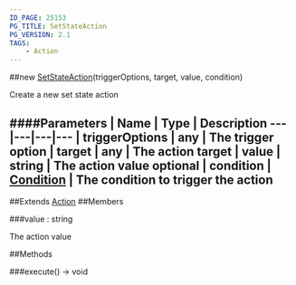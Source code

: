 ```yaml
---
ID_PAGE: 25153
PG_TITLE: SetStateAction
PG_VERSION: 2.1
TAGS:
    - Action
---
```

##new [SetStateAction](/classes/SetStateAction)(triggerOptions, target, value, condition)




Create a new set state action






####Parameters
 | Name | Type | Description
---|---|---|---
 | triggerOptions | any | The trigger option
 | target | any | The action target
 | value | string | The action value
optional | condition | [Condition](/classes/Condition) | The condition to trigger the action
---

##Extends
 [Action](/classes/Action)
##Members

###value : string





The action value















##Methods

###execute() &rarr; void

